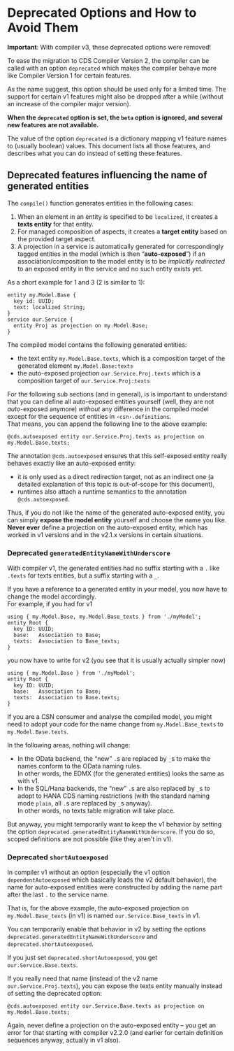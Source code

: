 # Deprecated Options and How to Avoid Them

__Important__: With compiler v3, these deprecated options were removed!

To ease the migration to CDS Compiler Version 2,
the compiler can be called with an option `deprecated`
which makes the compiler behave more like Compiler Version 1 for certain features.

As the name suggest, this option should be used only for a limited time.
The support for certain v1 features might also be dropped after a while
(without an increase of the compiler major version).

__When the `deprecated` option is set, the `beta` option is ignored,
and several new features are not available.__

The value of the option `deprecated` is a dictionary
mapping v1 feature names to (usually boolean) values.
This document lists all those features,
and describes what you can do instead of setting these features.


## Deprecated features influencing the name of generated entities

The `compile()` function generates entities in the following cases:

1. When an element in an entity is specified to be `localized`,
   it creates a __texts entity__ for that entity.
2. For managed composition of aspects,
   it creates a __target entity__ based on the provided target aspect.
3. A projection in a service is automatically generated
   for correspondingly tagged entities in the model (which is then “__auto-exposed__”)
   if an association/composition to the model entity is to be _implicitly redirected_
   to an exposed entity in the service and no such entity exists yet.

As a short example for 1 and 3 (2 is similar to 1):

```
entity my.Model.Base {
  key id: UUID;
  text: localized String;
}
service our.Service {
  entity Proj as projection on my.Model.Base;
}
```

The compiled model contains the following generated entities:

* the text entity `my.Model.Base.texts`,
  which is a composition target of the generated element `my.Model.Base:texts`
* the auto-exposed projection `our.Service.Proj.texts`
  which is a composition target of `our.Service.Proj:texts`

For the following sub sections (and in general), is is important to understand that
you can define all auto-exposed entities yourself (well, they are not
_auto_-exposed anymore)
_without_ any difference in the compiled model
except for the sequence of entities in `‹csn›.definitions`.  
That means, you can append the following line to the above example:

```
@cds.autoexposed entity our.Service.Proj.texts as projection on my.Model.Base.texts;
```

The annotation `@cds.autoexposed` ensures that this self-exposed entity
really behaves exactly like an auto-exposed entity:

* it is only used as a direct redirection target, not as an indirect one
  (a detailed explanation of this topic is out-of-scope for this document),
* runtimes also attach a runtime semantics to the annotation `@cds.autoexposed`.

Thus, if you do not like the name of the generated auto-exposed entity,
you can simply __expose the model entity__ yourself and choose the name you like.
__Never ever__ define a projection on the auto-exposed entity,
which has worked in v1 versions and in the v2.1.x versions in certain situations.


### Deprecated `generatedEntityNameWithUnderscore`

With compiler v1,
the generated entities had no suffix starting with a `.` like `.texts` for texts entities,
but a suffix starting with a `_`.

If you have a reference to a generated entity in your model,
you now have to change the model accordingly.  
For example, if you had for v1

```
using { my.Model.Base, my.Model.Base_texts } from './myModel';
entity Root {
  key ID: UUID;
  base:   Association to Base;
  texts:  Association to Base_texts;
}
```

you now have to write for v2 (you see that it is usually actually simpler now)

```
using { my.Model.Base } from './myModel';
entity Root {
  key ID: UUID;
  base:   Association to Base;
  texts:  Association to Base.texts;
}
```

If you are a CSN consumer and analyse the compiled model, you might need
to adopt your code for the name change from `my.Model.Base_texts` to `my.Model.Base.texts`.

In the following areas, nothing will change:

* In the OData backend,
  the “new” `.`s are replaced by `_`s to make the names conform to the OData naming rules.  
  In other words, the EDMX (for the generated entities) looks the same as with v1.
* In the SQL/Hana backends,
  the “new” `.`s are also replaced by `_`s to adopt to HANA CDS naming restrictions
  (with the standard naming mode `plain`, all `.`s are replaced by `_`s anyway).  
  In other words, no texts table migration will take place.

But anyway, you might temporarily want to keep the v1 behavior
by setting the option `deprecated.generatedEntityNameWithUnderscore`.
If you do so, scoped definitions are not possible (like they aren't in v1).

### Deprecated `shortAutoexposed`

In compiler v1 without an option
(especially the v1 option `dependentAutoexposed` which basically leads the v2 default behavior),
the name for auto-exposed entities were constructed by
adding the name part after the last `.` to the service name.

That is, for the above example,
the auto-exposed projection on `my.Model.Base_texts` (in v1) is named
`our.Service.Base_texts` in v1.

You can temporarily enable that behavior in v2 by setting the options
`deprecated.generatedEntityNameWithUnderscore` and `deprecated.shortAutoexposed`.

If you just set `deprecated.shortAutoexposed`, you get `our.Service.Base.texts`.

If you really need that name (instead of the v2 name `our.Service.Proj.texts`),
you can expose the texts entity manually instead of setting the deprecated option:

```
@cds.autoexposed entity our.Service.Base.texts as projection on my.Model.Base.texts;
```

Again, never define a projection on the auto-exposed entity –
you get an error for that starting with compiler v2.2.0
(and earlier for certain definition sequences anyway, actually in v1 also).
